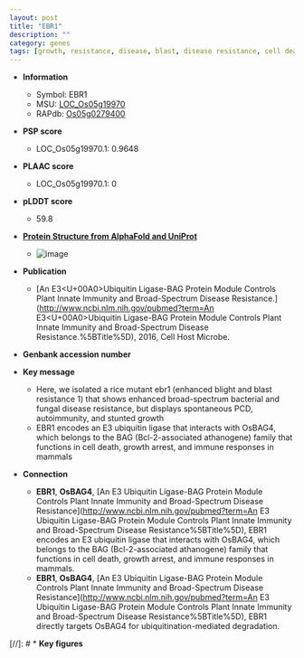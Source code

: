 ```yaml
---
layout: post
title: "EBR1"
description: ""
category: genes
tags: [growth, resistance, disease, blast, disease resistance, cell death, immune response, blight, blast resistance, Ubiquitin]
---
```


* **Information**  
    + Symbol: EBR1  
    + MSU: [LOC_Os05g19970](http://rice.plantbiology.msu.edu/cgi-bin/ORF_infopage.cgi?orf=LOC_Os05g19970)  
    + RAPdb: [Os05g0279400](http://rapdb.dna.affrc.go.jp/viewer/gbrowse_details/irgsp1?name=Os05g0279400)  

* **PSP score**  
    + LOC_Os05g19970.1: 0.9648 

* **PLAAC score**  
    + LOC_Os05g19970.1: 0 

* **pLDDT score**
    + 59.8

* **[Protein Structure from AlphaFold and UniProt](https://www.uniprot.org/uniprotkb/Q0DJH5/entry#structure)**
    + ![image](https://ricepsp.github.io/images/Q0/AF-Q0DJH5-F1.png)

* **Publication**  
    + [An E3<U+00A0>Ubiquitin Ligase-BAG Protein Module Controls Plant Innate Immunity and Broad-Spectrum Disease Resistance.](http://www.ncbi.nlm.nih.gov/pubmed?term=An E3<U+00A0>Ubiquitin Ligase-BAG Protein Module Controls Plant Innate Immunity and Broad-Spectrum Disease Resistance.%5BTitle%5D), 2016, Cell Host Microbe.

* **Genbank accession number**  

* **Key message**  
    + Here, we isolated a rice mutant ebr1 (enhanced blight and blast resistance 1) that shows enhanced broad-spectrum bacterial and fungal disease resistance, but displays spontaneous PCD, autoimmunity, and stunted growth
    + EBR1 encodes an E3 ubiquitin ligase that interacts with OsBAG4, which belongs to the BAG (Bcl-2-associated athanogene) family that functions in cell death, growth arrest, and immune responses in mammals

* **Connection**  
    + __EBR1__, __OsBAG4__, [An E3 Ubiquitin Ligase-BAG Protein Module Controls Plant Innate Immunity and Broad-Spectrum Disease Resistance](http://www.ncbi.nlm.nih.gov/pubmed?term=An E3 Ubiquitin Ligase-BAG Protein Module Controls Plant Innate Immunity and Broad-Spectrum Disease Resistance%5BTitle%5D), EBR1 encodes an E3 ubiquitin ligase that interacts with OsBAG4, which belongs to the BAG (Bcl-2-associated athanogene) family that functions in cell death, growth arrest, and immune responses in mammals.
    + __EBR1__, __OsBAG4__, [An E3 Ubiquitin Ligase-BAG Protein Module Controls Plant Innate Immunity and Broad-Spectrum Disease Resistance](http://www.ncbi.nlm.nih.gov/pubmed?term=An E3 Ubiquitin Ligase-BAG Protein Module Controls Plant Innate Immunity and Broad-Spectrum Disease Resistance%5BTitle%5D), EBR1 directly targets OsBAG4 for ubiquitination-mediated degradation.

[//]: # * **Key figures**  


